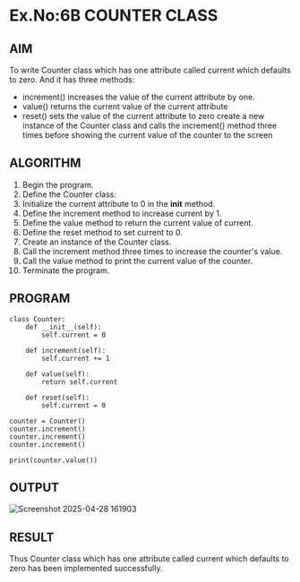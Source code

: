# Ex.No:6B COUNTER CLASS

## AIM  
To write  Counter class which  has one attribute called current which defaults to zero. And it has three methods:
- increment() increases the value of the current attribute by one.
- value() returns the current value of the current attribute
- reset() sets the value of the current attribute to zero
create a new instance of the Counter class and calls the increment() method three times before showing the current value of the counter to the screen

## ALGORITHM

1. Begin the program.
2. Define the Counter class:
3. Initialize the current attribute to 0 in the __init__ method.
4. Define the increment method to increase current by 1.
5. Define the value method to return the current value of current.
6. Define the reset method to set current to 0.
7. Create an instance of the Counter class.
8. Call the increment method three times to increase the counter's value.
9. Call the value method to print the current value of the counter.
10. Terminate the program.

## PROGRAM
```
class Counter:
    def __init__(self):
        self.current = 0

    def increment(self):
        self.current += 1

    def value(self):
        return self.current

    def reset(self):
        self.current = 0

counter = Counter()
counter.increment()
counter.increment()
counter.increment()

print(counter.value())
```

## OUTPUT
![Screenshot 2025-04-28 161903](https://github.com/user-attachments/assets/a66c0a9f-d0fe-4620-aff6-5216e7cd8680)

## RESULT
Thus Counter class which  has one attribute called current which defaults to zero has been implemented successfully.
